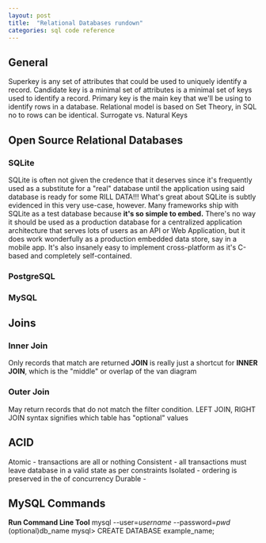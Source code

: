 ```yaml
---
layout: post
title:  "Relational Databases rundown"
categories: sql code reference
---
```

## General
Superkey is any set of attributes that could be used to uniquely identify a record.
Candidate key is a minimal set of attributes is a minimal set of keys used to identify
a record.
Primary key is the main key that we'll be using to identify rows in a database.
Relational model is based on Set Theory, in SQL no to rows can be identical.
Surrogate vs. Natural Keys

## Open Source Relational Databases
### SQLite
SQLite is often not given the credence that it deserves since it's frequently used as a
substitute for a "real" database until the application using said database is ready for
some RILL DATA!!!  What's great about SQLite is subtly evidenced in this very use-case, however.
Many frameworks ship with SQLite as a test database because **it's so simple to embed.**
There's no way it should be used as a production database for a centralized application
architecture that serves lots of users as an API or Web Application, but it does work
wonderfully as a production embedded data store, say in a mobile app.  It's also insanely
easy to implement cross-platform as it's C-based and completely self-contained.
### PostgreSQL
### MySQL

## Joins

### Inner Join
Only records that match are returned
**JOIN** is really just a shortcut for **INNER JOIN**, which is the "middle" or overlap of the
van diagram

### Outer Join
May return records that do not match the filter condition.
LEFT JOIN, RIGHT JOIN syntax signifies which table has "optional" values

## ACID
Atomic - transactions are all or nothing
Consistent - all transactions must leave database in a valid state as per constraints
Isolated - ordering is preserved in the of concurrency
Durable -

## MySQL Commands

**Run Command Line Tool**
mysql --user=*username* --password=*pwd* (optional)db_name
mysql> CREATE DATABASE example_name;

